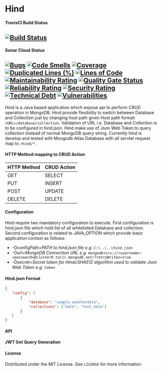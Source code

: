 # Hind

#### TravisCI Build Status
[![Build Status](https://travis-ci.com/vishalsonar/hind.svg?branch=main)](https://travis-ci.com/vishalsonar/hind) 
---

#### Sonar Cloud Status
[![Bugs](https://sonarcloud.io/api/project_badges/measure?project=vishalsonar_hind&metric=bugs)](https://sonarcloud.io/dashboard?id=vishalsonar_hind) [![Code Smells](https://sonarcloud.io/api/project_badges/measure?project=vishalsonar_hind&metric=code_smells)](https://sonarcloud.io/dashboard?id=vishalsonar_hind) [![Coverage](https://sonarcloud.io/api/project_badges/measure?project=vishalsonar_hind&metric=coverage)](https://sonarcloud.io/dashboard?id=vishalsonar_hind) [![Duplicated Lines (%)](https://sonarcloud.io/api/project_badges/measure?project=vishalsonar_hind&metric=duplicated_lines_density)](https://sonarcloud.io/dashboard?id=vishalsonar_hind) [![Lines of Code](https://sonarcloud.io/api/project_badges/measure?project=vishalsonar_hind&metric=ncloc)](https://sonarcloud.io/dashboard?id=vishalsonar_hind) [![Maintainability Rating](https://sonarcloud.io/api/project_badges/measure?project=vishalsonar_hind&metric=sqale_rating)](https://sonarcloud.io/dashboard?id=vishalsonar_hind) [![Quality Gate Status](https://sonarcloud.io/api/project_badges/measure?project=vishalsonar_hind&metric=alert_status)](https://sonarcloud.io/dashboard?id=vishalsonar_hind) [![Reliability Rating](https://sonarcloud.io/api/project_badges/measure?project=vishalsonar_hind&metric=reliability_rating)](https://sonarcloud.io/dashboard?id=vishalsonar_hind) [![Security Rating](https://sonarcloud.io/api/project_badges/measure?project=vishalsonar_hind&metric=security_rating)](https://sonarcloud.io/dashboard?id=vishalsonar_hind) [![Technical Debt](https://sonarcloud.io/api/project_badges/measure?project=vishalsonar_hind&metric=sqale_index)](https://sonarcloud.io/dashboard?id=vishalsonar_hind) [![Vulnerabilities](https://sonarcloud.io/api/project_badges/measure?project=vishalsonar_hind&metric=vulnerabilities)](https://sonarcloud.io/dashboard?id=vishalsonar_hind)
---

Hind is a Java based application which expose api to perform CRUD operation in MongoDB. Hind provide flexibility to switch between Database and Collection just by changing host path given Host path format: `<URL>/database/collection`. Validation of URL i.e. Database and Collection is to be configured in hind.json. Hind make use of Json Web Token to query collection instead of normal MongoDB query string. Currently hind is develop and tested with Mongodb Atlas Database with all servlet request map to `/hind/*`.

#### HTTP Method mapping to CRUD Action

HTTP Method | CRUD Action 
------------|------------ 
GET         | SELECT
PUT         | INSERT
POST        | UPDATE
DELETE      | DELETE

#### Configuration

Hind require two mandatory configuration to execute. First configuration is hind.json file which hold list of all whitelisted Database and collection. Second configuration is related to JAVA_OPTION which provide basic application context as follows:
* -DconfigPath=_PATH to hind.json file e.g. `C:\..\..\hind.json`_
* -Durl=_MongoDB Connection URL e.g. `mongodb+srv://<username>:<password>@cluster0.tarir.mongodb.net/?retryWrites=true`_
* -Dsecret=_Secret token for HmacSHA512 algorithm used to validate Json Web Token e.g. `token`_

#### Hind.json Format

 ```json
 {
    "config": [
        {
            "database": "sample_weatherdata",
            "collections": ["data", "test_data"]
        }
    ]
}
```

#### API

#### JWT Get Query Generation

#### License
Distributed under the MIT License. See `LICENSE` for more information.
